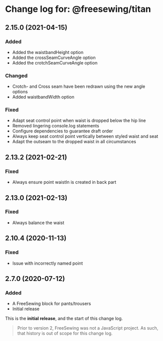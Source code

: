 # Change log for: @freesewing/titan


## 2.15.0 (2021-04-15)

### Added

 - Added the waistbandHeight option
 - Added the crossSeamCurveAngle option
 - Added the crotchSeamCurveAngle option

### Changed

 - Crotch- and Cross seam have been redrawn using the new angle options
 - Added waistbandWidth option

### Fixed

 - Adapt seat control point when waist is dropped below the hip line
 - Removed lingering console.log statements
 - Configure dependencies to guarantee draft order
 - Always keep seat control point vertically between styled waist and seat
 - Adapt the outseam to the dropped waist in all circumstances

## 2.13.2 (2021-02-21)

### Fixed

 - Always ensure point waistIn is created in back part

## 2.13.0 (2021-02-13)

### Fixed

 - Always balance the waist

## 2.10.4 (2020-11-13)

### Fixed

 - Issue with incorrectly named point

## 2.7.0 (2020-07-12)

### Added

 - A FreeSewing block for pants/trousers
 - Initial release


This is the **initial release**, and the start of this change log.

> Prior to version 2, FreeSewing was not a JavaScript project.
> As such, that history is out of scope for this change log.


